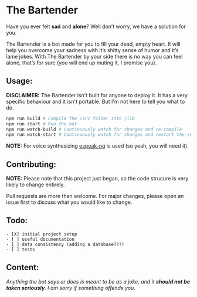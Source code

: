 
# The Bartender
Have you ever felt **sad** and **alone**? Well don’t worry, we have a solution for you.

The Bartender is a bot made for you to fill your dead, empty heart. It will help you overcome your sadness with it’s shitty sense of humor and it’s lame jokes. With The Bartender by your side there is no way you can feel alone, that’s for sure (you will end up muting it, I promise you).

## Usage:
**DISCLAIMER:** The Bartender isn't built for anyone to deploy it. It has a very specific behaviour and it isn't portable. But I'm not here to tell you what to do.
```bash
npm run build # Compile the /src folder into /lib
npm run start # Run the bot
npm run watch-build # Continuously watch for changes and re-compile
npm run watch-start # Continuously watch for changes and restart the server (it also enables the debugger)
```
**NOTE:** For voice synthesizing [espeak-ng](https://github.com/espeak-ng/espeak-ng) is used (so yeah, you will need it).

## Contributing:
**NOTE:** Please note that this project just began, so the code strucure is very likely to change entirely.

Pull requests are more than welcome. For major changes, please open an issue first to discuss what you would like to change.

## Todo:
```
- [X] initial project setup
- [ ] useful documentation
- [ ] data consistency (adding a database???)
- [ ] tests
```

## Content:
*Anything the bot says or does is meant to be as a joke, and it **should not be taken seriously**. I am sorry if something offends you.*
